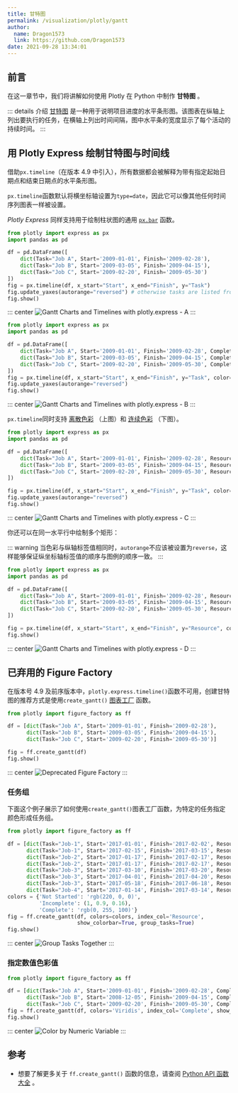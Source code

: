 ```yaml
---
title: 甘特图
permalink: /visualization/plotly/gantt
author:
  name: Dragon1573
  link: https://github.com/Dragon1573
date: 2021-09-28 13:34:01
---
```


## 前言

在这一章节中，我们将讲解如何使用 Plotly 在 Python 中制作 **甘特图** 。

::: details 介绍
[甘特图](https://wiki.mbalib.com/wiki/%E7%94%98%E7%89%B9%E5%9B%BE) 是一种用于说明项目进度的水平条形图。该图表在纵轴上列出要执行的任务，在横轴上列出时间间隔，图中水平条的宽度显示了每个活动的持续时间。
:::

## 用 Plotly Express 绘制甘特图与时间线

借助`px.timeline`（在版本 4.9 中引入），所有数据都会被解释为带有指定起始日期点和结束日期点的水平条形图。

`px.timeline`函数默认将横坐标轴设置为`type=date`，因此它可以像其他任何时间序列图表一样被设置。

*Plotly Express* 同样支持用于绘制柱状图的通用 [`px.bar`](/visualization/plotly/bar-charts/) 函数。

```python
from plotly import express as px
import pandas as pd

df = pd.DataFrame([
    dict(Task="Job A", Start='2009-01-01', Finish='2009-02-28'),
    dict(Task="Job B", Start='2009-03-05', Finish='2009-04-15'),
    dict(Task="Job C", Start='2009-02-20', Finish='2009-05-30')
])
fig = px.timeline(df, x_start="Start", x_end="Finish", y="Task")
fig.update_yaxes(autorange="reversed") # otherwise tasks are listed from the bottom up
fig.show()
```

::: center
![Gantt Charts and Timelines with plotly.express - A](./assets/gantt/01.png)
:::

```python
from plotly import express as px
import pandas as pd

df = pd.DataFrame([
    dict(Task="Job A", Start='2009-01-01', Finish='2009-02-28', Completion_pct=50),
    dict(Task="Job B", Start='2009-03-05', Finish='2009-04-15', Completion_pct=25),
    dict(Task="Job C", Start='2009-02-20', Finish='2009-05-30', Completion_pct=75)
])
fig = px.timeline(df, x_start="Start", x_end="Finish", y="Task", color="Completion_pct")
fig.update_yaxes(autorange="reversed")
fig.show()
```

::: center
![Gantt Charts and Timelines with plotly.express - B](./assets/gantt/02.png)
:::

`px.timeline`同时支持 [离散色彩](https://plotly.com/python/discrete-color/) （上图）和 [连续色彩](https://plotly.com/python/colorscales/) （下图）。

```python
from plotly import express as px
import pandas as pd

df = pd.DataFrame([
    dict(Task="Job A", Start='2009-01-01', Finish='2009-02-28', Resource="Alex"),
    dict(Task="Job B", Start='2009-03-05', Finish='2009-04-15', Resource="Alex"),
    dict(Task="Job C", Start='2009-02-20', Finish='2009-05-30', Resource="Max")
])

fig = px.timeline(df, x_start="Start", x_end="Finish", y="Task", color="Resource")
fig.update_yaxes(autorange="reversed")
fig.show()
```

::: center
![Gantt Charts and Timelines with plotly.express - C](./assets/gantt/03.png)
:::

你还可以在同一水平行中绘制多个矩形：

::: warning
当色彩与纵轴标签值相同时，`autorange`不应该被设置为`reverse`，这样能够保证纵坐标轴标签值的顺序与图例的顺序一致。
:::

```python
from plotly import express as px
import pandas as pd

df = pd.DataFrame([
    dict(Task="Job A", Start='2009-01-01', Finish='2009-02-28', Resource="Alex"),
    dict(Task="Job B", Start='2009-03-05', Finish='2009-04-15', Resource="Alex"),
    dict(Task="Job C", Start='2009-02-20', Finish='2009-05-30', Resource="Max")
])

fig = px.timeline(df, x_start="Start", x_end="Finish", y="Resource", color="Resource")
fig.show()
```

::: center
![Gantt Charts and Timelines with plotly.express - D](./assets/gantt/04.png)
:::

## 已弃用的 Figure Factory

在版本号 4.9 及前序版本中，`plotly.express.timeline()`函数不可用，创建甘特图的推荐方式是使用`create_gantt()` [图表工厂](https://plotly.com/python/figure-factories/) 函数。

```python
from plotly import figure_factory as ff

df = [dict(Task="Job A", Start='2009-01-01', Finish='2009-02-28'),
      dict(Task="Job B", Start='2009-03-05', Finish='2009-04-15'),
      dict(Task="Job C", Start='2009-02-20', Finish='2009-05-30')]

fig = ff.create_gantt(df)
fig.show()
```

::: center
![Deprecated Figure Factory](./assets/gantt/05.png)
:::

### 任务组

下面这个例子展示了如何使用`create_gantt()`图表工厂函数，为特定的任务指定颜色形成任务组。

```python
from plotly import figure_factory as ff

df = [dict(Task="Job-1", Start='2017-01-01', Finish='2017-02-02', Resource='Complete'),
      dict(Task="Job-1", Start='2017-02-15', Finish='2017-03-15', Resource='Incomplete'),
      dict(Task="Job-2", Start='2017-01-17', Finish='2017-02-17', Resource='Not Started'),
      dict(Task="Job-2", Start='2017-01-17', Finish='2017-02-17', Resource='Complete'),
      dict(Task="Job-3", Start='2017-03-10', Finish='2017-03-20', Resource='Not Started'),
      dict(Task="Job-3", Start='2017-04-01', Finish='2017-04-20', Resource='Not Started'),
      dict(Task="Job-3", Start='2017-05-18', Finish='2017-06-18', Resource='Not Started'),
      dict(Task="Job-4", Start='2017-01-14', Finish='2017-03-14', Resource='Complete')]
colors = {'Not Started': 'rgb(220, 0, 0)',
          'Incomplete': (1, 0.9, 0.16),
          'Complete': 'rgb(0, 255, 100)'}
fig = ff.create_gantt(df, colors=colors, index_col='Resource',
                      show_colorbar=True, group_tasks=True)
fig.show()
```

::: center
![Group Tasks Together](./assets/gantt/06.png)
:::

### 指定数值色彩值

```python
from plotly import figure_factory as ff

df = [dict(Task="Job A", Start='2009-01-01', Finish='2009-02-28', Complete=10),
      dict(Task="Job B", Start='2008-12-05', Finish='2009-04-15', Complete=60),
      dict(Task="Job C", Start='2009-02-20', Finish='2009-05-30', Complete=95)]
fig = ff.create_gantt(df, colors='Viridis', index_col='Complete', show_colorbar=True)
fig.show()
```

::: center
![Color by Numeric Variable](./assets/gantt/07.png)
:::

## 参考

- 想要了解更多关于 `ff.create_gantt()` 函数的信息，请查阅 [Python API 函数大全](https://plotly.com/python-api-reference/generated/plotly.figure_factory.create_gantt.html) 。
